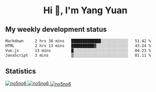<h1 align="center">Hi 👋, I'm Yang Yuan</h1>


## My weekly development status
<!--START_SECTION:waka-->

```txt
Markdown     2 hrs 38 mins   █████████████░░░░░░░░░░░░   51.42 %
HTML         2 hrs 13 mins   ██████████▓░░░░░░░░░░░░░░   43.24 %
Vue.js       13 mins         █░░░░░░░░░░░░░░░░░░░░░░░░   04.23 %
JavaScript   3 mins          ▒░░░░░░░░░░░░░░░░░░░░░░░░   01.11 %
```

<!--END_SECTION:waka-->

## Statistics
<a href="https://github.com/anuraghazra/github-readme-stats">
  <img src="https://github-readme-stats.vercel.app/api/top-langs/?username=no5no6&theme=dracula" alt="no5no6">
</a>
<a href="https://github.com/anuraghazra/github-readme-stats">
  <img src="https://github-readme-stats.vercel.app/api?username=no5no6&show_icons=true&theme=dracula&line_height=40" alt="no5no6">
</a>
<a href="https://github.com/anuraghazra/github-readme-stats">
  <img align="center" src="https://github-readme-streak-stats.herokuapp.com/?user=no5no6&theme=dracula" alt="no5no6" />
</a>